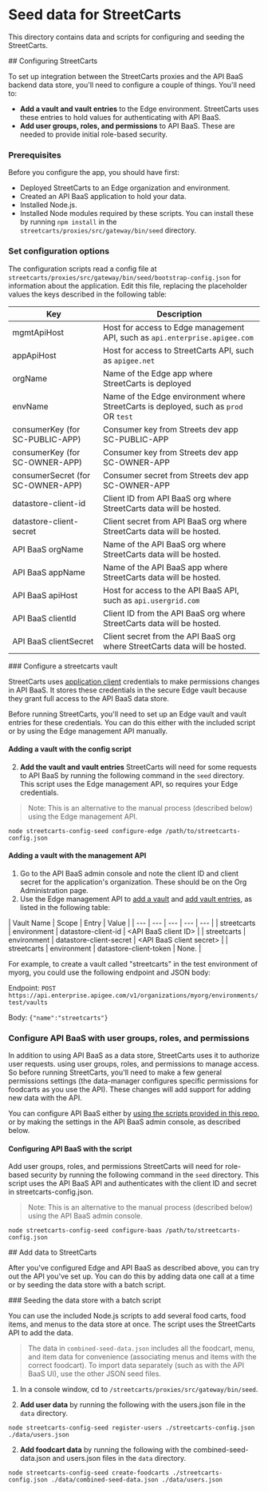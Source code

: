 # Seed data for StreetCarts

This directory contains data and scripts for configuring and seeding the StreetCarts.

<a name="configure" />
## Configuring StreetCarts

To set up integration between the StreetCarts proxies and the API BaaS backend data store, you'll need to configure a couple of things. You'll need to:

* **Add a vault and vault entries** to the Edge environment. StreetCarts uses these entries to hold values for authenticating with API BaaS.
* **Add user groups, roles, and permissions** to API BaaS. These are needed to provide initial role-based security.

### Prerequisites

Before you configure the app, you should have first:

* Deployed StreetCarts to an Edge organization and environment.
* Created an API BaaS application to hold your data.
* Installed Node.js.
* Installed Node modules required by these scripts. You can install these by running `npm install` in the `streetcarts/proxies/src/gateway/bin/seed` directory. 

### Set configuration options

The configuration scripts read a config file at `streetcarts/proxies/src/gateway/bin/seed/bootstrap-config.json` for information about the application. Edit this file, replacing the placeholder values the keys described in the following table:

| Key | Description |
| --- | --- |
| mgmtApiHost | Host for access to Edge management API, such as `api.enterprise.apigee.com` |
| appApiHost | Host for access to StreetCarts API, such as `apigee.net` |
| orgName | Name of the Edge app where StreetCarts is deployed |
| envName | Name of the Edge environment where StreetCarts is deployed, such as `prod` OR `test` |
| consumerKey (for SC-PUBLIC-APP) | Consumer key from Streets dev app SC-PUBLIC-APP |
| consumerKey (for SC-OWNER-APP) | Consumer key from Streets dev app SC-OWNER-APP |
| consumerSecret (for SC-OWNER-APP) | Consumer secret from Streets dev app SC-OWNER-APP |
| datastore-client-id | Client ID from API BaaS org where StreetCarts data will be hosted. |
| datastore-client-secret | Client secret from API BaaS org where StreetCarts data will be hosted. |
| API BaaS orgName | Name of the API BaaS org where StreetCarts data will be hosted. |
| API BaaS appName | Name of the API BaaS app where StreetCarts data will be hosted. |
| API BaaS apiHost | Host for access to the API BaaS API, such as `api.usergrid.com` |
| API BaaS clientId | Client ID from the API BaaS org where StreetCarts data will be hosted.  |
| API BaaS clientSecret | Client secret from the API BaaS org where StreetCarts data will be hosted. |

<a name="vault" />
### Configure a streetcarts vault

StreetCarts uses [application client](http://docs.apigee.com/app-services/content/user-authentication-types#adminauthenticationlevels) credentials to make permissions changes in API BaaS. It stores these credentials in the secure Edge vault because they grant full access to the API BaaS data store.

Before running StreetCarts, you'll need to set up an Edge vault and vault entries for these credentials. You can do this either with the included script or by using the Edge management API manually.

#### Adding a vault with the config script

2. **Add the vault and vault entries** StreetCarts will need for some requests to API BaaS by running the following command in the `seed` directory. This script uses the Edge management API, so requires your Edge credentials.

 > Note: This is an alternative to the manual process (described below) using the Edge management API.

 ```
node streetcarts-config-seed configure-edge /path/to/streetcarts-config.json
```

#### Adding a vault with the management API

1. Go to the API BaaS admin console and note the client ID and client secret for the application's organization. These should be on the Org Administration page.
2. Use the Edge management API to [add a vault](http://docs.apigee.com/management/apis/post/organizations/%7Borg_name%7D/environments/%7Benv_name%7D/vaults) and [add vault entries](http://docs.apigee.com/management/apis/post/organizations/%7Borg_name%7D/environments/%7Benv_name%7D/vaults/%7Bvault_name_in_env%7D/entries), as listed in the following table:

 | Vault Name | Scope | Entry | Value |
 | --- | --- | --- | --- | --- |
 | streetcarts | environment | datastore-client-id | \<API BaaS client ID> |
 | streetcarts | environment | datastore-client-secret | \<API BaaS client secret> |
 | streetcarts | environment | datastore-client-token | None. |
 
 For example, to create a vault called "streetcarts" in the test environment of myorg, you could use the following endpoint and JSON body:
 
 Endpoint: `POST https://api.enterprise.apigee.com/v1/organizations/myorg/environments/test/vaults`
 
 
 Body: `{"name":"streetcarts"}`

### Configure API BaaS with user groups, roles, and permissions

In addition to using API BaaS as a data store, StreetCarts uses it to authorize user requests. using user groups, roles, and permissions to manage access. So before running StreetCarts, you'll need to make a few general permissions settings (the data-manager configures specific permissions for foodcarts as you use the API). These changes will add support for adding new data with the API.

You can configure API BaaS either by [using the scripts provided in this repo](https://github.com/apigee/streetcarts/tree/master/streetcarts/proxies/src/gateway/bin/seed), or by making the settings in the API BaaS admin console, as described below.

#### Configuring API BaaS with the script

Add user groups, roles, and permissions StreetCarts will need for role-based security by running the following command in the `seed` directory. This script uses the API BaaS API and authenticates with the client ID and secret in streetcarts-config.json.

> Note: This is an alternative to the manual process (described below) using the API BaaS admin console.

 ```
node streetcarts-config-seed configure-baas /path/to/streetcarts-config.json
```

<a name="add-data" />
## Add data to StreetCarts

After you've configured Edge and API BaaS as described above, you can try out the API you've set up. You can do this by adding data one call at a time or by seeding the data store with a batch script.

<a name="seed" />
### Seeding the data store with a batch script

You can use the included Node.js scripts to add several food carts, food items, and menus to the data store at once. The script uses the StreetCarts API to add the data.

> The data in `combined-seed-data.json` includes all the foodcart, menu, and item data for convenience (associating menus and items with the correct foodcart). To import data separately (such as with the API BaaS UI), use the other JSON seed files.

1. In a console window, cd to `/streetcarts/proxies/src/gateway/bin/seed`.

1. **Add user data** by running the following with the users.json file in the `data` directory.

 ```
node streetcarts-config-seed register-users ./streetcarts-config.json ./data/users.json
```

2. **Add foodcart data** by running the following with the combined-seed-data.json and users.json files in the `data` directory. 

 ```
node streetcarts-config-seed create-foodcarts ./streetcarts-config.json ./data/combined-seed-data.json ./data/users.json
```


